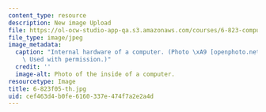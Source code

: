 ```yaml
---
content_type: resource
description: New image Upload
file: https://ol-ocw-studio-app-qa.s3.amazonaws.com/courses/6-823-computer-system-architecture-fall-2005/cef463d4b0fe6160337e474f7a2e2a4d_6-823f05-th.jpg
file_type: image/jpeg
image_metadata:
  caption: "Internal hardware of a computer. (Photo \xA9 [openphoto.net](http://www.openphoto.net/).\
    \ Used with permission.)"
  credit: ''
  image-alt: Photo of the inside of a computer.
resourcetype: Image
title: 6-823f05-th.jpg
uid: cef463d4-b0fe-6160-337e-474f7a2e2a4d
---
```


